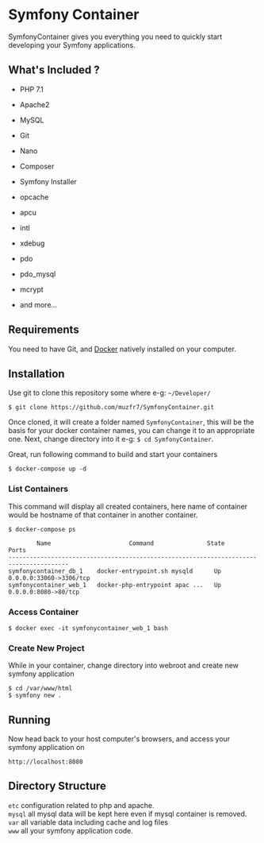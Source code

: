 # Symfony Container
SymfonyContainer gives you everything you need to quickly start developing your Symfony applications.

## What's Included ?
* PHP 7.1
* Apache2
* MySQL
* Git
* Nano
* Composer
* Symfony Installer

* opcache
* apcu
* intl
* xdebug
* pdo
* pdo_mysql
* mcrypt
* and more...

## Requirements
You need to have Git, and [Docker](https://www.docker.com/) natively installed on your computer.

## Installation
Use git to clone this repository some where e-g: `~/Developer/`
```
$ git clone https://github.com/muzfr7/SymfonyContainer.git
```

Once cloned, it will create a folder named `SymfonyContainer`, this will be the basis for your docker container names, you can change it to an appropriate one. Next, change directory into it e-g: `$ cd SymfonyContainer`.

Great, run following command to build and start your containers
```
$ docker-compose up -d
```

### List Containers
This command will display all created containers, here name of container would be hostname of that container in another container.
```
$ docker-compose ps
```
```
        Name                      Command               State            Ports          
---------------------------------------------------------------------------------------
symfonycontainer_db_1    docker-entrypoint.sh mysqld      Up      0.0.0.0:33060->3306/tcp 
symfonycontainer_web_1   docker-php-entrypoint apac ...   Up      0.0.0.0:8080->80/tcp 
```
### Access Container
```
$ docker exec -it symfonycontainer_web_1 bash
```
### Create New Project
While in your container, change directory into webroot and create new symfony application
```
$ cd /var/www/html
$ symfony new .
```

## Running
Now head back to your host computer's browsers, and access your symfony application on
```
http://localhost:8080
```

## Directory Structure
`etc` configuration related to php and apache.<br />
`mysql` all mysql data will be kept here even if mysql container is removed.<br />
`var`  all variable data including cache and log files<br />
`www` all your symfony application code. <br />
